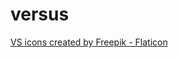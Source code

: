 # versus

<a href="https://www.flaticon.com/free-icons/vs" title="vs icons">VS icons created by Freepik - Flaticon</a>